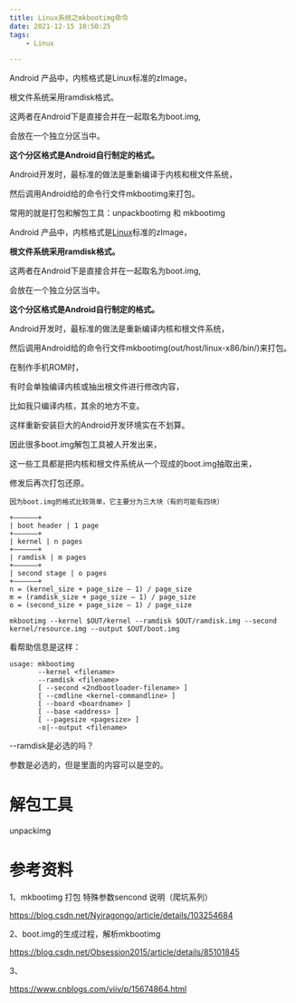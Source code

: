 ```yaml
---
title: Linux系统之mkbootimg命令
date: 2021-12-15 10:50:25
tags:
	- Linux

---
```




Android 产品中，内核格式是Linux标准的zImage，

根文件系统采用ramdisk格式。

这两者在Android下是直接合并在一起取名为boot.img,

会放在一个独立分区当中。

**这个分区格式是Android自行制定的格式。**

Android开发时，最标准的做法是重新编译于内核和根文件系统，

然后调用Android给的命令行文件mkbootimg来打包。

常用的就是打包和解包工具：unpackbootimg 和 mkbootimg



Android 产品中，内核格式是[Linux](https://so.csdn.net/so/search?from=pc_blog_highlight&q=Linux)标准的zImage，

**根文件系统采用ramdisk格式。**

这两者在Android下是直接合并在一起取名为boot.img,

会放在一个独立分区当中。

**这个分区格式是Android自行制定的格式。**



Android开发时，最标准的做法是重新编译内核和根文件系统，

然后调用Android给的命令行文件mkbootimg(out/host/linux-x86/bin/)来打包。



在制作手机ROM时，

有时会单独编译内核或抽出根文件进行修改内容，

比如我只编译内核，其余的地方不变。



这样重新安装巨大的Android开发环境实在不划算。

因此很多boot.img解包工具被人开发出来，



这一些工具都是把内核和根文件系统从一个现成的boot.img抽取出来，

修发后再次打包还原。

```
因为boot.img的格式比较简单，它主要分为三大块（有的可能有四块）

+—————–+
| boot header | 1 page
+—————–+
| kernel | n pages
+—————–+
| ramdisk | m pages
+—————–+
| second stage | o pages
+—————–+
n = (kernel_size + page_size – 1) / page_size
m = (ramdisk_size + page_size – 1) / page_size
o = (second_size + page_size – 1) / page_size
```



```
mkbootimg --kernel $OUT/kernel --ramdisk $OUT/ramdisk.img --second kernel/resource.img --output $OUT/boot.img
```

看帮助信息是这样：

```
usage: mkbootimg
       --kernel <filename>
       --ramdisk <filename>
       [ --second <2ndbootloader-filename> ]
       [ --cmdline <kernel-commandline> ]
       [ --board <boardname> ]
       [ --base <address> ]
       [ --pagesize <pagesize> ]
       -o|--output <filename>
```

--ramdisk是必选的吗？

参数是必选的，但是里面的内容可以是空的。

# 解包工具

unpackimg

# 参考资料

1、mkbootimg 打包 特殊参数sencond 说明（爬坑系列）

https://blog.csdn.net/Nyiragongo/article/details/103254684

2、boot.img的生成过程，解析mkbootimg

https://blog.csdn.net/Obsession2015/article/details/85101845

3、

https://www.cnblogs.com/viiv/p/15674864.html